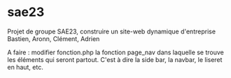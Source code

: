 # sae23
Projet de groupe SAE23, construire un site-web dynamique d'entreprise
Bastien, Aronn, Clément, Adrien

A faire : modifier fonction.php
la fonction page_nav dans laquelle se trouve les éléments qui seront partout. C'est à dire la side bar, la navbar, le liseret en haut, etc.
